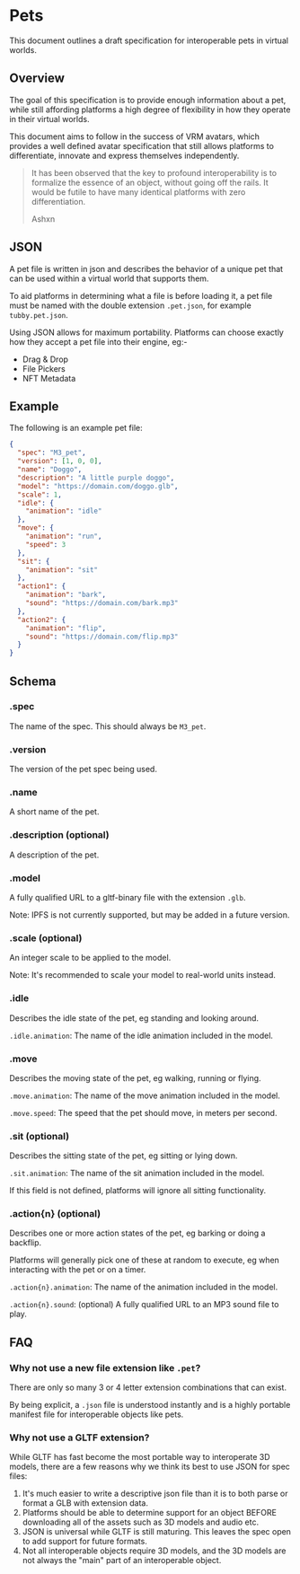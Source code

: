 # Pets

This document outlines a draft specification for interoperable pets in virtual worlds.

## Overview

The goal of this specification is to provide enough information about a pet, while still affording platforms a high degree of flexibility in how they operate in their virtual worlds.

This document aims to follow in the success of VRM avatars, which provides a well defined avatar specification that still allows platforms to differentiate, innovate and express themselves independently.

> It has been observed that the key to profound interoperability is to formalize the essence of an object, without going off the rails. It would be futile to have many identical platforms with zero differentiation.
>
> Ashxn

## JSON

A pet file is written in json and describes the behavior of a unique pet that can be used within a virtual world that supports them.

To aid platforms in determining what a file is before loading it, a pet file must be named with the double extension `.pet.json`, for example `tubby.pet.json`.

Using JSON allows for maximum portability. Platforms can choose exactly how they accept a pet file into their engine, eg:-

- Drag & Drop
- File Pickers
- NFT Metadata

## Example

The following is an example pet file:

```json
{
  "spec": "M3_pet",
  "version": [1, 0, 0],
  "name": "Doggo",
  "description": "A little purple doggo",
  "model": "https://domain.com/doggo.glb",
  "scale": 1,
  "idle": {
    "animation": "idle"
  },
  "move": {
    "animation": "run",
    "speed": 3
  },
  "sit": {
    "animation": "sit"
  },
  "action1": {
    "animation": "bark",
    "sound": "https://domain.com/bark.mp3"
  },
  "action2": {
    "animation": "flip",
    "sound": "https://domain.com/flip.mp3"
  }
}
```

## Schema

### .spec

The name of the spec. This should always be `M3_pet`.

### .version

The version of the pet spec being used.

### .name

A short name of the pet.

### .description (optional)

A description of the pet.

### .model

A fully qualified URL to a gltf-binary file with the extension `.glb`.

Note: IPFS is not currently supported, but may be added in a future version.

### .scale (optional)

An integer scale to be applied to the model.

Note: It's recommended to scale your model to real-world units instead.

### .idle

Describes the idle state of the pet, eg standing and looking around.

`.idle.animation`: The name of the idle animation included in the model.

### .move

Describes the moving state of the pet, eg walking, running or flying.

`.move.animation`: The name of the move animation included in the model.

`.move.speed`: The speed that the pet should move, in meters per second.

### .sit (optional)

Describes the sitting state of the pet, eg sitting or lying down.

`.sit.animation`: The name of the sit animation included in the model.

If this field is not defined, platforms will ignore all sitting functionality.

### .action{n} (optional)

Describes one or more action states of the pet, eg barking or doing a backflip.

Platforms will generally pick one of these at random to execute, eg when interacting with the pet or on a timer.

`.action{n}.animation`: The name of the animation included in the model.

`.action{n}.sound`: (optional) A fully qualified URL to an MP3 sound file to play.

## FAQ

### Why not use a new file extension like `.pet`?

There are only so many 3 or 4 letter extension combinations that can exist.

By being explicit, a `.json` file is understood instantly and is a highly portable manifest file for interoperable objects like pets.

### Why not use a GLTF extension?

While GLTF has fast become the most portable way to interoperate 3D models, there are a few reasons why we think its best to use JSON for spec files:

1. It's much easier to write a descriptive json file than it is to both parse or format a GLB with extension data.
2. Platforms should be able to determine support for an object BEFORE downloading all of the assets such as 3D models and audio etc.
3. JSON is universal while GLTF is still maturing. This leaves the spec open to add support for future formats.
4. Not all interoperable objects require 3D models, and the 3D models are not always the "main" part of an interoperable object.
